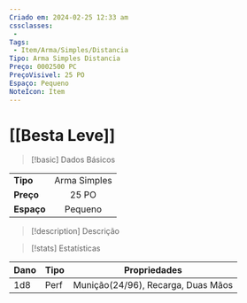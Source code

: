 ```yaml
---
Criado em: 2024-02-25 12:33 am
cssclasses:
 - 
Tags:
 - Item/Arma/Simples/Distancia
Tipo: Arma Simples Distancia
Preço: 0002500 PC
PreçoVisivel: 25 PO
Espaço: Pequeno
NoteIcon: Item
---
```

# [[Besta Leve]]

> [!basic] Dados Básicos
> 
|            |     |
| ---------- |:---:|
| **Tipo**   |  Arma Simples   |
| **Preço**  |  25 PO   |
| **Espaço** |  Pequeno   |
>
 
> [!description] Descrição
> 
>

> [!stats] Estatísticas
>
| Dano  | Tipo | Propriedades |
| --- | ----- | ----------- |
|  1d8   |   Perf    | Munição(24/96), Recarga, Duas Mãos            |
